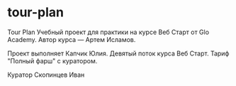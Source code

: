 # tour-plan

Tour Plan
Учебный проект для практики на курсе Веб Старт от Glo Academy. Автор курса — Артем Исламов.

Проект выполняет
Капчик Юлия. Девятый поток курса Веб Старт. Тариф "Полный фарш" с куратором.

Куратор
Скопинцев Иван
